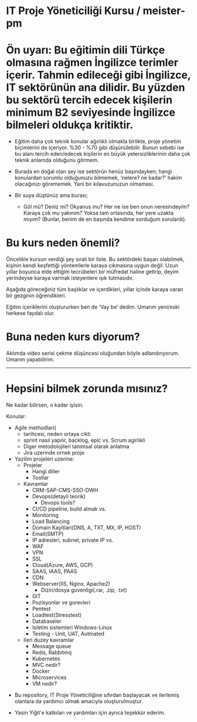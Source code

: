 # IT Proje Yöneticiliği Kursu / meister-pm

# Ön uyarı: Bu eğitimin dili Türkçe olmasına rağmen İngilizce terimler içerir. Tahmin edileceği gibi İngilizce, IT sektörünün ana dilidir. Bu yüzden bu sektörü tercih edecek kişilerin minimum B2 seviyesinde İngilizce bilmeleri oldukça kritiktir.

- Eğitim daha çok teknik konular ağırlıklı olmakla birlikte, proje yönetim biçimlerini de içeriyor. %30 - %70 gibi düşünülebilir. Bunun sebebi ise bu alanı tercih eden/edecek kişilerin en büyük yetersizliklerinin daha çok teknik anlamda olduğunu görmem.

- Burada en doğal olan şey ise sektörün henüz başındayken; hangi konulardan sorumlu olduğunuzu bilmemek, ‘nelere? ne kadar?’ hakim olacağınızı görememek. Yani bir kılavuzunuzun olmaması.
  
- Bir suya düştünüz ama burası;
	- Göl mü? Deniz mi? Okyanus mu? Her ne ise ben onun neresindeyim? Karaya çok mu yakınım? Yoksa tam ortasında, her yere uzakta mıyım? (Bunlar, benim de en başında kendime sorduğum sorulardı).

# Bu kurs neden önemli?

Öncelikle kursun verdiği şey sıralı bir liste. Bu sektördeki başarı olabilmek, kişinin kendi keşfettiği yöntemlerle karaya çıkmasına uygun değil. Uzun yıllar boyunca elde ettiğim tecrübeleri bir müfredat haline getirip, deyim yerindeyse karaya varmak isteyenlere ışık tutmasıdır.

Aşağıda göreceğiniz tüm başlıklar ve içerdikleri, yıllar içinde karaya varan bir gezginin öğrendikleri.

Eğitim içeriklerini oluştururken ben de ‘Vay be’ dedim. Umarım yeni/eski herkese faydalı olur.

# Buna neden kurs diyorum?
Aklımda video serisi çekme düşüncesi oluğundan böyle adlandırıyorum. Umarım yapabilirim.

---------------------------------

# Hepsini bilmek zorunda mısınız?
Ne kadar bilirsen, o kadar iyisin.

Konular:
- Agile methodlari(
    - tarihcesi, neden ortaya cikti
    - sprint nasıl yapılır, backlog, epic vs. Scrum agirlikli
    - Diger metodolojileri tanımsal olarak anlatma
    - Jira uzerinde ornek proje
- Yazilim projeleri uzerine:
    - Projeler
        - Hangi diller
        - Toollar
    - Kavramlar
        - CRM-SAP-CMS-SSO-DWH
        - Devops(detayli teorik)
            - Devops tools? 
        - CI/CD pipeline, build almak vs.
        - Monitoring
        - Load Balancing
        - Domain Kayitlari(DNS, A, TXT, MX, IP, HOST)
        - Email(SMTP)
        - IP adresleri, subnet, private IP vs.
        - WAF
        - VPN
        - SSL
        - Cloud(Azure, AWS, GCP)
        - SAAS, IAAS, PAAS
        - CDN
        - Webserver(IIS, Nginx, Apache2)
            - Dizin/dosya guvenligi(.rar, .zip, .txt)
        - GIT
        - Pozisyonlar ve gorevleri
        - Pentest
        - Loadtest(Stresstest)
        - Databaseler
        - Isletim sistemleri Windows-Linux
        - Testing - Unit, UAT, Autmated
    - Ileri duzey kavramlar
        - Message queue
        - Redis, Rabbitmq
        - Kubernetes
        - MVC nedir?
        - Docker
        - Microservices
        - VM nedir?


* Bu repository, IT Proje Yöneticiliğine sıfırdan başlayacak ve ilerlemiş olanlara da yardımcı olmak amacıyla oluşturulmuştur.

* Yasin Yiğit'e katkıları ve yardımları için ayrıca teşekkür ederim.
